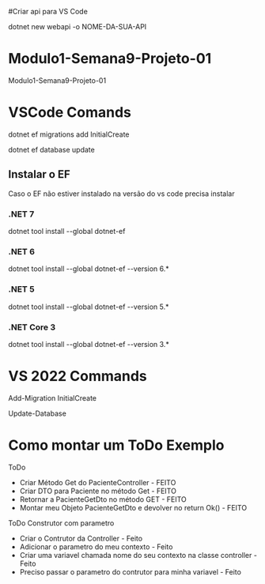 #Criar api para VS Code

dotnet new webapi -o NOME-DA-SUA-API


# Modulo1-Semana9-Projeto-01
Modulo1-Semana9-Projeto-01


# VSCode Comands

dotnet ef migrations add InitialCreate

dotnet ef database update

## Instalar o EF

Caso o EF não estiver instalado na versão do vs code precisa instalar 

### .NET 7

dotnet tool install --global dotnet-ef

### .NET 6

dotnet tool install --global dotnet-ef --version 6.*

### .NET 5

dotnet tool install --global dotnet-ef --version 5.*

### .NET Core 3

dotnet tool install --global dotnet-ef --version 3.*


# VS 2022 Commands

Add-Migration InitialCreate

Update-Database

# Como montar um ToDo Exemplo

ToDo
- Criar Método Get do PacienteController - FEITO
- Criar DTO para Paciente no método Get - FEITO
- Retornar a PacienteGetDto no método GET - FEITO
- Montar meu Objeto PacienteGetDto e devolver no return Ok() - FEITO


ToDo Construtor com parametro
- Criar o Contrutor da Controller - Feito
- Adicionar o parametro do meu contexto - Feito
- Criar uma variavel chamada nome do seu contexto na classe controller - Feito
- Preciso passar o parametro do contrutor para minha variavel - Feito